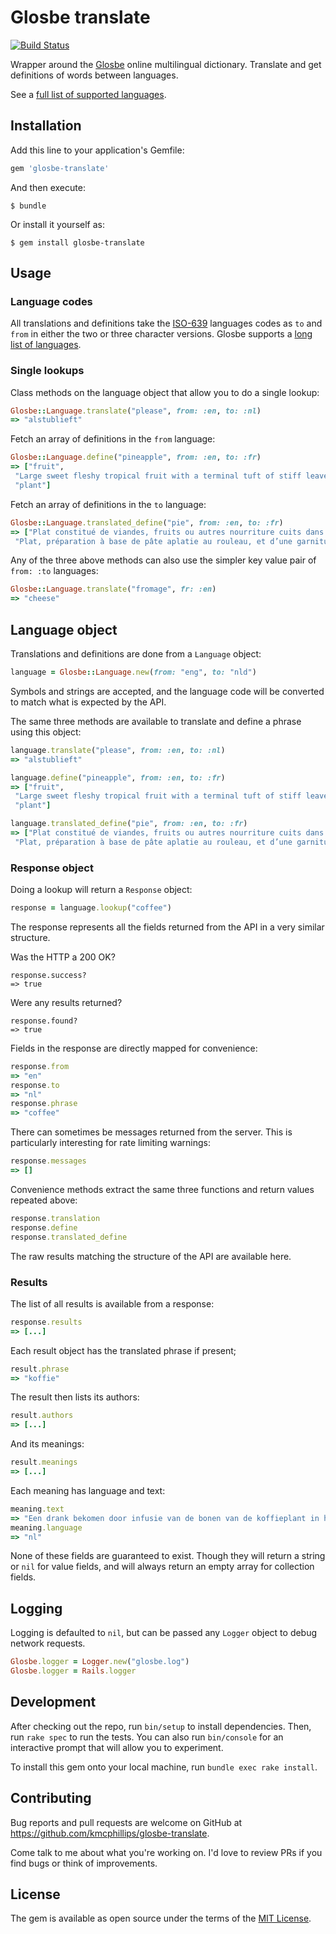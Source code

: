 # Glosbe translate

[![Build Status](https://travis-ci.org/kmcphillips/glosbe-translate.svg?branch=master)](https://travis-ci.org/kmcphillips/glosbe-translate)

Wrapper around the [Glosbe](https://glosbe.com) online multilingual dictionary. Translate and get definitions of words between languages.

See a [full list of supported languages](https://glosbe.com/all-languages).


## Installation

Add this line to your application's Gemfile:

```ruby
gem 'glosbe-translate'
```

And then execute:

    $ bundle

Or install it yourself as:

    $ gem install glosbe-translate


## Usage

### Language codes

All translations and definitions take the [ISO-639]((http://en.wikipedia.org/wiki/List_of_ISO_639-3_codes)) languages codes as `to` and `from` in either the two or three character versions. Glosbe supports a [long list of languages](https://glosbe.com/all-languages).


### Single lookups

Class methods on the language object that allow you to do a single lookup:

```ruby
Glosbe::Language.translate("please", from: :en, to: :nl)
=> "alstublieft"
```

Fetch an array of definitions in the `from` language:
```ruby
Glosbe::Language.define("pineapple", from: :en, to: :fr)
=> ["fruit",
 "Large sweet fleshy tropical fruit with a terminal tuft of stiff leaves.",
 "plant"]
```

Fetch an array of definitions in the `to` language:
```ruby
Glosbe::Language.translated_define("pie", from: :en, to: :fr)
=> ["Plat constitué de viandes, fruits ou autres nourriture cuits dans ou sur une pâte.",
 "Plat, préparation à base de pâte aplatie au rouleau, et d’une garniture salée ou sucrée"]
```

Any of the three above methods can also use the simpler key value pair of `from: :to` languages:

```ruby
Glosbe::Language.translate("fromage", fr: :en)
=> "cheese"
```

## Language object

Translations and definitions are done from a `Language` object:

```ruby
language = Glosbe::Language.new(from: "eng", to: "nld")
```

Symbols and strings are accepted, and the language code will be converted to match what is expected by the API.

The same three methods are available to translate and define a phrase using this object:

```ruby
language.translate("please", from: :en, to: :nl)
=> "alstublieft"
```

```ruby
language.define("pineapple", from: :en, to: :fr)
=> ["fruit",
 "Large sweet fleshy tropical fruit with a terminal tuft of stiff leaves.",
 "plant"]
```

```ruby
language.translated_define("pie", from: :en, to: :fr)
=> ["Plat constitué de viandes, fruits ou autres nourriture cuits dans ou sur une pâte.",
 "Plat, préparation à base de pâte aplatie au rouleau, et d’une garniture salée ou sucrée"]
```


### Response object

Doing a lookup will return a `Response` object:

```ruby
response = language.lookup("coffee")
```

The response represents all the fields returned from the API in a very similar structure.

Was the HTTP a 200 OK?
```
response.success?
=> true
```

Were any results returned?
```
response.found?
=> true
```

Fields in the response are directly mapped for convenience:
```ruby
response.from
=> "en"
response.to
=> "nl"
response.phrase
=> "coffee"
```

There can sometimes be messages returned from the server. This is particularly interesting for rate limiting warnings:
```ruby
response.messages
=> []
```

Convenience methods extract the same three functions and return values repeated above:

```ruby
response.translation
response.define
response.translated_define
```

The raw results matching the structure of the API are available here.


### Results

The list of all results is available from a response:

```ruby
response.results
=> [...]
```

Each result object has the translated phrase if present;

```ruby
result.phrase
=> "koffie"
```

The result then lists its authors:

```ruby
result.authors
=> [...]
```

And its meanings:

```ruby
result.meanings
=> [...]
```

Each meaning has language and text:

```ruby
meaning.text
=> "Een drank bekomen door infusie van de bonen van de koffieplant in heet water."
meaning.language
=> "nl"
```

None of these fields are guaranteed to exist. Though they will return a string or `nil` for value fields, and will always return an empty array for collection fields.


## Logging

Logging is defaulted to `nil`, but can be passed any `Logger` object to debug network requests.

```ruby
Glosbe.logger = Logger.new("glosbe.log")
Glosbe.logger = Rails.logger
```


## Development

After checking out the repo, run `bin/setup` to install dependencies. Then, run `rake spec` to run the tests. You can also run `bin/console` for an interactive prompt that will allow you to experiment.

To install this gem onto your local machine, run `bundle exec rake install`.


## Contributing

Bug reports and pull requests are welcome on GitHub at https://github.com/kmcphillips/glosbe-translate.

Come talk to me about what you're working on. I'd love to review PRs if you find bugs or think of improvements.


## License

The gem is available as open source under the terms of the [MIT License](http://opensource.org/licenses/MIT).
